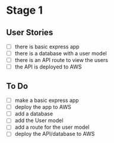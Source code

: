 # Stage 1

## User Stories
- [ ] there is basic express app
- [ ] there is a database with a user model 
- [ ] there is an API route to view the users
- [ ] the API is deployed to AWS

## To Do 
- [ ] make a basic express app
- [ ] deploy the app to AWS        
- [ ] add a database
- [ ] add the User model
- [ ] add a route for the user model
- [ ] deploy the API/database to AWS